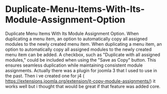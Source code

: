 # Duplicate-Menu-Items-With-Its-Module-Assignment-Option
Duplicate Menu Items With Its Module Assignment Option. When duplicating a menu item, an option to automatically copy all assigned modules to the newly created menu item.
When duplicating a menu item, an option to automatically copy all assigned modules to the newly created menu item can be added. A checkbox, such as "Duplicate with all assigned modules," could be included when using the "Save as Copy" button. This ensures seamless duplication while maintaining consistent module assignments.
Actually there was a plugin for joomla 3 that I used to use in the past. Then i ve created one for j4 ( https://extensions.joomla.org/extension/jt-copy-module-assignments/) it works well but i thought that would be great if that feature was added core.
